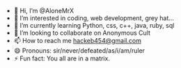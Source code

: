 - 👋 Hi, I’m @AloneMrX
- 👀 I’m interested in coding, web development, grey hat...
- 🌱 I’m currently learning Python, css, c++, java, ruby, sql
- 💞️ I’m looking to collaborate on Anonymous Cult
- 📫 How to reach me hackeb454@gmail.com
- 😄 Pronouns: sir/never/defeated/as/i/am/ruler
- ⚡ Fun fact: You all are in a matrix.

<!---
AloneMrX/AloneMrX is a ✨ special ✨ repository because its `README.md` (this file) appears on your GitHub profile.
You can click the Preview link to take a look at your changes.
--->
